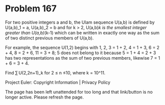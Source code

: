 #   Problem 167

   For two positive integers a and b, the Ulam sequence U(a,b) is defined by
   U(a,b)_1 = a, U(a,b)_2 = b and for k > 2, U(a,b)_k is the smallest integer
   greater than U(a,b)_(k-1) which can be written in exactly one way as the
   sum of two distinct previous members of U(a,b).

   For example, the sequence U(1,2) begins with
   1, 2, 3 = 1 + 2, 4 = 1 + 3, 6 = 2 + 4, 8 = 2 + 6, 11 = 3 + 8;
   5 does not belong to it because 5 = 1 + 4 = 2 + 3 has two representations
   as the sum of two previous members, likewise 7 = 1 + 6 = 3 + 4.

   Find ∑ U(2,2n+1)_k for 2 ≤ n ≤10, where k = 10^11.

   Project Euler: Copyright Information | Privacy Policy

   The page has been left unattended for too long and that link/button is no
   longer active. Please refresh the page.
